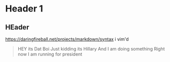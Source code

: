 # Header 1
## HEader 
https://daringfireball.net/projects/markdown/syntax
i vim'd

>HEY its Dat Boi
>Just kidding its Hillary
>And I am doing something 
>Right now
> I am running for president
